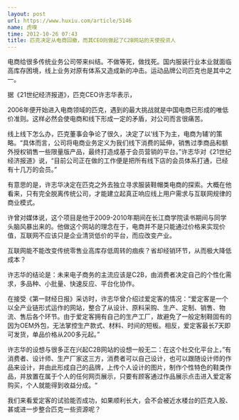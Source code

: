```yaml
---
layout: post
url: https://www.huxiu.com/article/5146
name: 虎嗅
time: 2012-10-26 07:43
title: 匹克决定从电商回撤，而其CEO则做起了C2B网站的天使投资人
---
```

电商给很多传统业务公司带来纠结。不做等死，做找死。国内服装行业本业就面临高库存困境，线上业务对原有体系又造成新的冲击。运动品牌公司匹克也是其中之一。

据《21世纪经济报道》，匹克CEO许志华表示，

2006年便开始进入电商领域的匹克，遇到的最大挑战就是中国电商已形成的唯低价准则。这样必然会使电商和线下形成一定的矛盾，对公司而言很痛苦。

线上线下怎么办，匹克董事会争论了很久，决定了以‘线下为主，电商为辅’的策略。“具体而言，公司将电商业务定义为我们线下消费的延伸，销售过季商品和额外授权销售一些限量版产品，最终打造成基于会员营销的平台。”许志华对《21世纪经济报道》说，“目前公司正在做的工作便是把所有线下店的会员体系打通，已经有十几万的会员。”

有意思的是，许志华决定在匹克之外去独立寻求服装鞋帽类电商的探索。大概在他看来，只有完全脱离传统公司，才能建立起真正响应线上用户需求与互联网规律的商业模式。

许曾对媒体说，这个项目是他于2009-2010年期间在长江商学院读书期间与同学头脑风暴出来的。他做这个网站的理念在于，电商并不是只能通过价格来实现价值，互联网不应该只是企业清货低价的平台，而应改变产业。

互联网能不能改变传统零售业高库存低周转的痼疾？省却经销环节，从而极大降低成本？

许志华的结论是：未来电子商务的主流应该是C2B，由消费者决定自己的个性化需求，多品种、小批量、快速反应、平台化协作。

在接受《第一财经日报》采访时，许志华曾介绍过爱定客的情况：“爱定客是一个以全产业链形式运作的网站，整合了从设计、原料采购、生产、定制、销售、物流、售后各个环节。由于爱定客拥有自己的生产工厂，故避免了一般定制鞋固有的因为OEM外包，无法掌控生产款式、材料、时间的短板。相反，爱定客最长7天即可发货，单品价格从200多元起。”

许志华的设想与很多正在兴起C2B网站的设想一般无二：在这个社交化平台上，”有消费者、设计师、生产厂家这三方，消费者可以自己设计，也可以跟随设计师的作品来设计，并由此形成自己的品牌，上传个人设计的图片，制作个性特色的鞋类作品，并放置在属于个人的任何网页展示，只要有顾客通过作品展示点击进入爱定客购买，个人就能得到收益分成。“

我们来看爱定客的试验能否成功，如果顺利长大，会不会被近水楼台的匹克入股、甚或进一步整合匹克一些资源呢？

